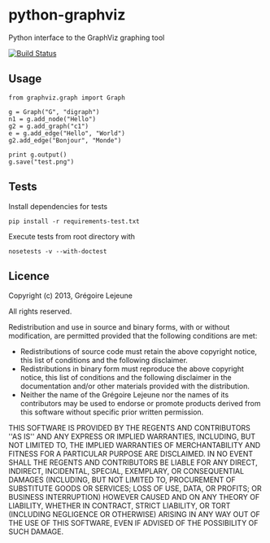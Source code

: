 # python-graphviz

Python interface to the GraphViz graphing tool 

[![Build Status](https://travis-ci.org/glejeune/python-graphviz.png?branch=master)](undefined)

## Usage

    from graphviz.graph import Graph
    
    g = Graph("G", "digraph")
    n1 = g.add_node("Hello")
    g2 = g.add_graph("c1")
    e = g.add_edge("Hello", "World")
    g2.add_edge("Bonjour", "Monde")

    print g.output()
    g.save("test.png")

## Tests

Install dependencies for tests 

    
    pip install -r requirements-test.txt


Execute tests from root directory with 
    
    nosetests -v --with-doctest 


## Licence

Copyright (c) 2013, Grégoire Lejeune

All rights reserved.

Redistribution and use in source and binary forms, with or without modification, are permitted provided that the following conditions are met:

* Redistributions of source code must retain the above copyright notice, this list of conditions and the following disclaimer.
* Redistributions in binary form must reproduce the above copyright notice, this list of conditions and the following disclaimer in the documentation and/or other materials provided with the distribution.
* Neither the name of the Grégoire Lejeune nor the names of its contributors may be used to endorse or promote products derived from this software without specific prior written permission.

THIS SOFTWARE IS PROVIDED BY THE REGENTS AND CONTRIBUTORS ''AS IS'' AND ANY EXPRESS OR IMPLIED WARRANTIES, INCLUDING, BUT NOT LIMITED TO, THE IMPLIED WARRANTIES OF MERCHANTABILITY AND FITNESS FOR A PARTICULAR PURPOSE ARE DISCLAIMED. IN NO EVENT SHALL THE REGENTS AND CONTRIBUTORS BE LIABLE FOR ANY DIRECT, INDIRECT, INCIDENTAL, SPECIAL, EXEMPLARY, OR CONSEQUENTIAL DAMAGES (INCLUDING, BUT NOT LIMITED TO, PROCUREMENT OF SUBSTITUTE GOODS OR SERVICES; LOSS OF USE, DATA, OR PROFITS; OR BUSINESS INTERRUPTION) HOWEVER CAUSED AND ON ANY THEORY OF LIABILITY, WHETHER IN CONTRACT, STRICT LIABILITY, OR TORT (INCLUDING NEGLIGENCE OR OTHERWISE) ARISING IN ANY WAY OUT OF THE USE OF THIS SOFTWARE, EVEN IF ADVISED OF THE POSSIBILITY OF SUCH DAMAGE.
